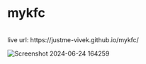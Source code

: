 # mykfc
<br>
live url: https://justme-vivek.github.io/mykfc/
<br>

![Screenshot 2024-06-24 164259](https://github.com/justme-vivek/mykfc/assets/147023192/6d532427-4660-437a-a82a-0327fbeed36d)
